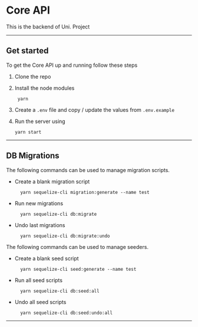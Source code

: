 # Core API

This is the backend of Uni. Project

---

## Get started

To get the Core API up and running follow these steps

1.  Clone the repo

1.  Install the node modules

         yarn

1.  Create a `.env` file and copy / update the values from `.env.example`

1.  Run the server using

        yarn start

---

## DB Migrations

The following commands can be used to manage migration scripts.

- Create a blank migration script

        yarn sequelize-cli migration:generate --name test

- Run new migrations

        yarn sequelize-cli db:migrate

- Undo last migrations

        yarn sequelize-cli db:migrate:undo

The following commands can be used to manage seeders.

- Create a blank seed script

        yarn sequelize-cli seed:generate --name test

- Run all seed scripts

        yarn sequelize-cli db:seed:all

- Undo all seed scripts

        yarn sequelize-cli db:seed:undo:all

---

